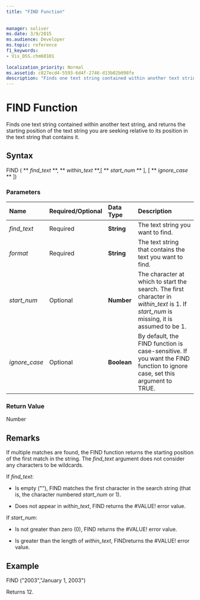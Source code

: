 ```yaml
---
title: "FIND Function"
 
 
manager: soliver
ms.date: 3/9/2015
ms.audience: Developer
ms.topic: reference
f1_keywords:
- Vis_DSS.chm60101
 
localization_priority: Normal
ms.assetid: c827ecd4-5593-6d4f-2746-d13b02b098fe
description: "Finds one text string contained within another text string, and returns the starting position of the text string you are seeking relative to its position in the text string that contains it."
---
```


# FIND Function

Finds one text string contained within another text string, and returns the starting position of the text string you are seeking relative to its position in the text string that contains it.
  
## Syntax

FIND ( ** *find_text* **, ** *within_text* **,[ ** *start_num* ** ], [ ** *ignore_case* ** ]) 
  
### Parameters

|**Name**|**Required/Optional**|**Data Type**|**Description**|
|:-----|:-----|:-----|:-----|
| _find_text_ <br/> |Required  <br/> |**String** <br/> |The text string you want to find.  <br/> |
| _format_ <br/> |Required  <br/> |**String** <br/> |The text string that contains the text you want to find.  <br/> |
| _start_num_ <br/> |Optional  <br/> |**Number** <br/> |The character at which to start the search. The first character in  _within_text_ is 1. If  _start_num_ is missing, it is assumed to be 1.  <br/> |
| _ignore_case_ <br/> |Optional  <br/> |**Boolean** <br/> |By default, the FIND function is case-sensitive. If you want the FIND function to ignore case, set this argument to TRUE.  <br/> |
   
### Return Value

Number
  
## Remarks

If multiple matches are found, the FIND function returns the starting position of the first match in the string. The  _find_text_ argument does not consider any characters to be wildcards. 
  
If  _find_text_:
  
-  Is empty (""), FIND matches the first character in the search string (that is, the character numbered  _start_num_ or 1). 
    
- Does not appear in  _within_text_, FIND returns the #VALUE! error value. 
    
If  _start_num_:
  
- Is not greater than zero (0), FIND returns the #VALUE! error value. 
    
- Is greater than the length of  _within_text_, FINDreturns the #VALUE! error value. 
    
## Example

FIND ("2003","January 1, 2003") 
  
Returns 12. 
  

